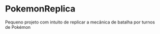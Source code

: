 # PokemonReplica
Pequeno projeto com intuito de replicar a mecânica de batalha por turnos de Pokémon
